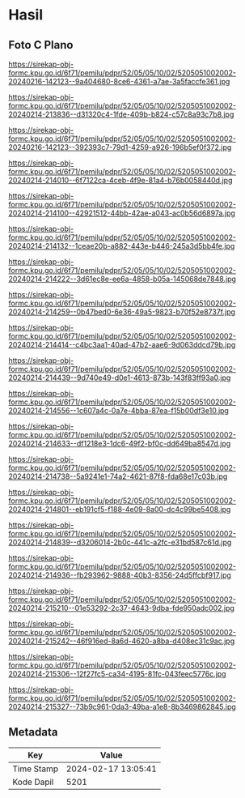 # Hasil

## Foto C Plano

https://sirekap-obj-formc.kpu.go.id/6f71/pemilu/pdpr/52/05/05/10/02/5205051002002-20240216-142123--9a404680-8ce6-4361-a7ae-3a5faccfe361.jpg

https://sirekap-obj-formc.kpu.go.id/6f71/pemilu/pdpr/52/05/05/10/02/5205051002002-20240214-213836--d31320c4-1fde-409b-b824-c57c8a93c7b8.jpg

https://sirekap-obj-formc.kpu.go.id/6f71/pemilu/pdpr/52/05/05/10/02/5205051002002-20240216-142123--392393c7-79d1-4259-a926-196b5ef0f372.jpg

https://sirekap-obj-formc.kpu.go.id/6f71/pemilu/pdpr/52/05/05/10/02/5205051002002-20240214-214010--6f7122ca-4ceb-4f9e-81a4-b76b0058440d.jpg

https://sirekap-obj-formc.kpu.go.id/6f71/pemilu/pdpr/52/05/05/10/02/5205051002002-20240214-214100--42921512-44bb-42ae-a043-ac0b56d6897a.jpg

https://sirekap-obj-formc.kpu.go.id/6f71/pemilu/pdpr/52/05/05/10/02/5205051002002-20240214-214132--1ceae20b-a882-443e-b446-245a3d5bb4fe.jpg

https://sirekap-obj-formc.kpu.go.id/6f71/pemilu/pdpr/52/05/05/10/02/5205051002002-20240214-214222--3d61ec8e-ee6a-4858-b05a-145068de7848.jpg

https://sirekap-obj-formc.kpu.go.id/6f71/pemilu/pdpr/52/05/05/10/02/5205051002002-20240214-214259--0b47bed0-6e36-49a5-9823-b70f52e8737f.jpg

https://sirekap-obj-formc.kpu.go.id/6f71/pemilu/pdpr/52/05/05/10/02/5205051002002-20240214-214414--c4bc3aa1-40ad-47b2-aae6-9d063ddcd79b.jpg

https://sirekap-obj-formc.kpu.go.id/6f71/pemilu/pdpr/52/05/05/10/02/5205051002002-20240214-214439--9d740e49-d0e1-4613-873b-143f83ff93a0.jpg

https://sirekap-obj-formc.kpu.go.id/6f71/pemilu/pdpr/52/05/05/10/02/5205051002002-20240214-214556--1c607a4c-0a7e-4bba-87ea-f15b00df3e10.jpg

https://sirekap-obj-formc.kpu.go.id/6f71/pemilu/pdpr/52/05/05/10/02/5205051002002-20240214-214633--df1218e3-1dc6-49f2-bf0c-dd649ba8547d.jpg

https://sirekap-obj-formc.kpu.go.id/6f71/pemilu/pdpr/52/05/05/10/02/5205051002002-20240214-214738--5a9241e1-74a2-4621-87f8-fda68e17c03b.jpg

https://sirekap-obj-formc.kpu.go.id/6f71/pemilu/pdpr/52/05/05/10/02/5205051002002-20240214-214801--eb191cf5-f188-4e09-8a00-dc4c99be5408.jpg

https://sirekap-obj-formc.kpu.go.id/6f71/pemilu/pdpr/52/05/05/10/02/5205051002002-20240214-214839--d3206014-2b0c-441c-a2fc-e31bd587c61d.jpg

https://sirekap-obj-formc.kpu.go.id/6f71/pemilu/pdpr/52/05/05/10/02/5205051002002-20240214-214936--fb293962-9888-40b3-8356-24d5ffcbf917.jpg

https://sirekap-obj-formc.kpu.go.id/6f71/pemilu/pdpr/52/05/05/10/02/5205051002002-20240214-215210--01e53292-2c37-4643-9dba-fde950adc002.jpg

https://sirekap-obj-formc.kpu.go.id/6f71/pemilu/pdpr/52/05/05/10/02/5205051002002-20240214-215242--46f916ed-8a6d-4620-a8ba-d408ec31c9ac.jpg

https://sirekap-obj-formc.kpu.go.id/6f71/pemilu/pdpr/52/05/05/10/02/5205051002002-20240214-215306--12f27fc5-ca34-4195-81fc-043feec5776c.jpg

https://sirekap-obj-formc.kpu.go.id/6f71/pemilu/pdpr/52/05/05/10/02/5205051002002-20240214-215327--73b9c961-0da3-49ba-a1e8-8b3469862845.jpg


## Metadata

| Key        | Value               |
| ---------- | ------------------- |
| Time Stamp | 2024-02-17 13:05:41 |
| Kode Dapil | 5201                |



